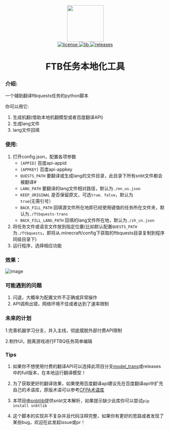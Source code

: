 <div align="center">
  <img width="115" height="115" src="https://i.postimg.cc/QtrcwLL7/icon.png">
</div>
<div align="center">
    <a href="https://github.com/XDawned/FTBQLocalizationTools/blob/main/LICENSE">
        <img src="https://img.shields.io/github/license/mashape/apistatus.svg" alt="license">
    </a>
    <a href="https://github.com/Tryanks/python-snbtlib">
        <img src="https://img.shields.io/badge/lib-snbtlib-brightgreen" alt="lib">
    </a>
    <a href="https://github.com/XDawned/FTBQLocalizationTools/releases/tag/v1.0">
        <img src="https://img.shields.io/badge/releases-1.2-blue" alt="releases">
    </a>

# FTB任务本地化工具
</div>

### 介绍:

一个辅助翻译ftbquests任务的python脚本

你可以用它:
1. 生成机翻(借助本地机翻模型或者百度翻译API)
2. 生成lang文件
3. lang文件回填
### 使用:

1. 打开config.json，配置各项参数
    - `[APPID]`  百度api-appid
    - `[APPKEY]` 百度api-appkey
    - `QUESTS_PATH` 要翻译或生成lang的文件目录，此目录下所有snbt文件都会被翻译#
    - `LANG_PATH` 要翻译的lang文件相对路径，默认为`./en_us.json`
    - `KEEP_ORIGINAL` 是否保留原文，可选`true、false`，默认为`true`(无需引号）
    - `BACK_FILL_PATH` 回填源文件所在地即已经使用键值的任务所在文件夹，默认为`./ftbquests-trans`
    - `BACK_FILL_LANG_PATH` 回填的lang文件所在地，默认为`./zh_cn.json`
2. 将任务文件或语言文件放到指定位置(比如默认配置`QUESTS_PATH`为`./ftbquests`，即将从.minecraft/config下获取的ftbquests目录复制到程序同级目录下)
3. 运行程序，选择相应功能
### 效果：
![image](https://img2023.cnblogs.com/blog/2192803/202301/2192803-20230107125912964-39430206.png)

### 可能遇到的问题
1. 闪退，大概率为配置文件不正确或异常操作
2. API调用出错，网络环境不佳或者达到了速率限制

### 未来的计划
1.完善机器学习分支，并入主线，彻底摆脱外部付费API限制

2.制作UI，脱离游戏进行FTBQ任务简单编辑

### Tips
1. 如果你不想使用付费的翻译API可以选择此项目分支[model_trans](https://github.com/XDawned/FTBQLocalizationTools/tree/model_trans)或releases中的full版本，在本地运行翻译模型！

2. 为了获取更好的翻译效果，如果使用百度翻译api建议先在百度翻译api中扩充自己的术语库，原版术语可以参考[CFPA术语库](https://github.com/CFPAOrg/Glossary)

3. 本项目由[snbtlib](https://github.com/Tryanks/python-snbtlib)提供snbt文本解析，如果提示缺少此库你可以尝试`pip install snbtlib`

4. 这个脚本的实现并不复杂并且代码注释完整，如果你有更好的思路或者发现了某些bug，欢迎在此发起issue或pr！

